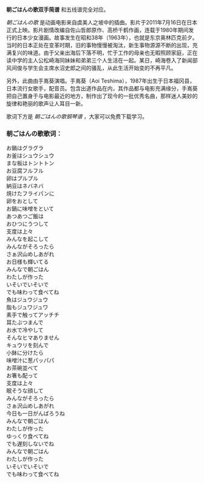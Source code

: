 

**朝ごはんの歌双手简谱** 和五线谱完全对应。

_朝ごはんの歌_
是动画电影来自虞美人之坡中的插曲。影片于2011年7月16日在日本正式上映。影片剧情改编自佐山哲郎原作、高桥千鹤作画，连载于1980年期间发行的日本少女漫画。故事发生在昭和38年（1963年），也就是东京奥林匹克前夕。当时的日本正处在变革时期，旧的事物慢慢被淘汰，新生事物源源不断的出现，充满复兴的味道。由于父亲出海后下落不明，忙于工作的母亲也无暇照顾家庭，正在读中学的主人公松崎海同妹妹和弟弟三个人生活在一起。某日，崎海卷入了新闻部风间俊与学生会主席水沼史郎之间的骚乱，从此生活开始变的不再平凡。

另外，此曲由手嶌葵演唱。手嶌葵（Aoi
Teshima），1987年出生于日本福冈县，日本流行女歌手，配音员。包含出道作品在内，其作品都与电影充满缘分，手嶌葵把自己置身于与电影最近的地方，制作出了现今的一批优秀名曲，那样迷人美妙的旋律和艳丽的歌声让人耳目一新。

歌词下方是 _朝ごはんの歌钢琴谱_ ，大家可以免费下载学习。

### 朝ごはんの歌歌词：

お鍋はグラグラ  
お釜はシュウシュウ  
まな板はトントトン  
お豆腐フルフル  
卵はプルプル  
納豆はネバネバ  
焼けたフライパンに  
卵をおとして  
お鍋に味噌をといて  
あつあつご飯は  
おひつにうつして  
支度は上々  
みんなを起こして  
みんながそろったら  
さぁ沢山めしあがれ  
お日様も輝いてる  
みんなで朝ごはん  
わたしが作った  
いそいでいそいで  
でも味わって食べてね  
魚はジュウジュウ  
脂もジュワジュワ  
素手で触ってアッチチ  
耳たぶつまんで  
お水で冷やして  
そんなヒマありません  
キュウリを刻んで  
小鉢に分けたら  
味噌汁に葱パッパパ  
お茶碗並べて  
お箸も配って  
支度は上々  
眠そうな顔して  
みんながそろったら  
さぁ沢山めしあがれ  
今日も一日がんばろうね  
みんなで朝ごはん  
わたしが作った  
ゆっくり食べてね  
でも遅刻しないでね  
みんなで朝ごはん  
わたしが作った  
いそいでいそいで  
でも味わって食べてね

